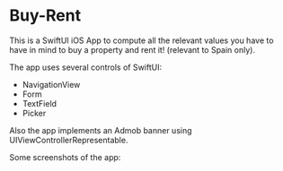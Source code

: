 # Buy-Rent
This is a SwiftUI iOS App to compute all the relevant values you have to have in mind to buy a property and rent it! (relevant to Spain only).

The app uses several controls of SwiftUI:

* NavigationView
* Form
* TextField
* Picker

Also the app implements an Admob banner using UIViewControllerRepresentable.

Some screenshots of the app:

